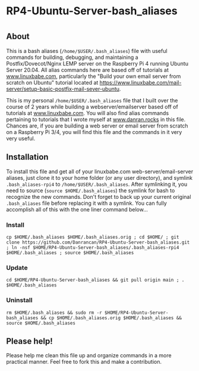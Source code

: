 # RP4-Ubuntu-Server-bash_aliases
#
## About

This is a bash aliases (`/home/$USER/.bash_aliases`) file with useful commands for building, 
debugging, and maintaining a Postfix/Dovecot/Nginx LEMP server on the Raspberry Pi 4 
running Ubuntu Server 20.04. All alias commands here are based off of tutorials at 
www.linuxbabe.com, particularly the "Build your own email server from scratch on 
Ubuntu" tutorial located at https://www.linuxbabe.com/mail-server/setup-basic-postfix-mail-sever-ubuntu. 

This is my personal `/home/$USER/.bash_aliases` file that I built
over the course of 2 years while building a webserver/emailserver based off of
tutorials at www.linuxbabe.com. You will also find alias commands pertaining to tutorials
that I wrote myself at www.danran.rocks in this file. Chances are, if you are building a
web server or email server from scratch on a Raspberry Pi 3/4, you will find this file
and the commands in it very very useful.

## Installation

To install this file and get all of your linuxbabe.com web-server/email-server aliases, just clone it
to your home folder (or any user directory), and symlink `.bash_aliases-rpi4` 
to `/home/$USER/.bash_aliases`. After symlinking it, you need to source (`source $HOME/.bash_aliases`) the 
symlink for bash to recognize the new commands. Don't forget to back 
up your current original `.bash_aliases` file before replacing it with a symlink. You can fully accomplish 
all of this with the one liner command below...

### Install
```
cp $HOME/.bash_aliases $HOME/.bash_aliases.orig ; cd $HOME/ ; git clone https://github.com/Danrancan/RP4-Ubuntu-Server-bash_aliases.git ; ln -nsf $HOME/RP4-Ubuntu-Server-bash_aliases/.bash_aliases-rpi4 $HOME/.bash_aliases ; source $HOME/.bash_aliases
```
### Update
```
cd $HOME/RP4-Ubuntu-Server-bash_aliases && git pull origin main ; . $HOME/.bash_aliases
```
### Uninstall
```
rm $HOME/.bash_aliases && sudo rm -r $HOME/RP4-Ubuntu-Server-bash_aliases && cp $HOME/.bash_aliases.orig $HOME/.bash_aliases && source $HOME/.bash_aliases
```
## Please help!
Please help me clean this file up and organize commands in a more practical manner. Feel free to fork this and make a contribution.
